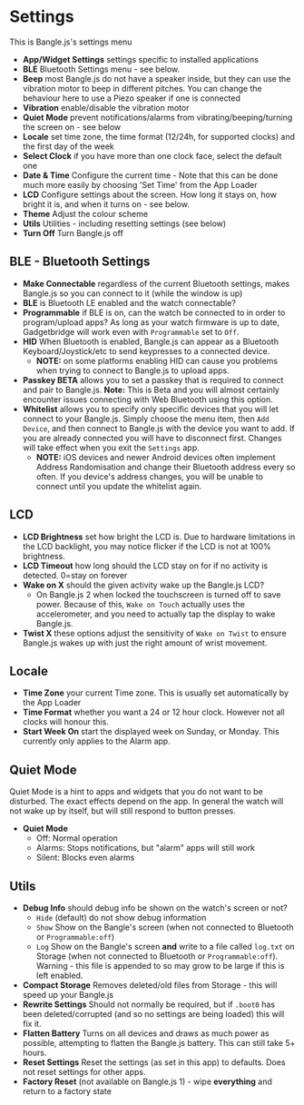 # Settings

This is Bangle.js's settings menu

* **App/Widget Settings** settings specific to installed applications
* **BLE** Bluetooth Settings menu - see below.
* **Beep** most Bangle.js do not have a speaker inside, but they can use the vibration motor to beep in different pitches. You can change the behaviour here to use a Piezo speaker if one is connected
* **Vibration** enable/disable the vibration motor
* **Quiet Mode** prevent notifications/alarms from vibrating/beeping/turning the screen on - see below
* **Locale** set time zone, the time format (12/24h, for supported clocks) and the first day of the week
* **Select Clock** if you have more than one clock face, select the default one
* **Date & Time** Configure the current time - Note that this can be done much more easily by choosing 'Set Time' from the App Loader
* **LCD** Configure settings about the screen. How long it stays on, how bright it is, and when it turns on - see below.
* **Theme** Adjust the colour scheme
* **Utils** Utilities - including resetting settings (see below)
* **Turn Off** Turn Bangle.js off

## BLE - Bluetooth Settings

* **Make Connectable** regardless of the current Bluetooth settings, makes Bangle.js so you can connect to it (while the window is up)
* **BLE** is Bluetooth LE enabled and the watch connectable?
* **Programmable** if BLE is on, can the watch be connected to in order to program/upload apps? As long as your watch firmware is up to date, Gadgetbridge will work even with `Programmable` set to `Off`.
* **HID** When Bluetooth is enabled, Bangle.js can appear as a Bluetooth Keyboard/Joystick/etc to send keypresses to a connected device.
  * **NOTE:** on some platforms enabling HID can cause you problems when trying to connect to Bangle.js to upload apps.
* **Passkey BETA** allows you to set a passkey that is required to connect and pair to Bangle.js. **Note:** This is Beta and you will almost certainly encounter issues connecting with Web Bluetooth using this option.
* **Whitelist** allows you to specify only specific devices that you will let connect to your Bangle.js. Simply choose the menu item, then `Add Device`, and then connect to Bangle.js with the device you want to add. If you are already connected you will have to disconnect first. Changes will take effect when you exit the `Settings` app.
  * **NOTE:** iOS devices and newer Android devices often implement Address Randomisation and change their Bluetooth address every so often. If you device's address changes, you will be unable to connect until you update the whitelist again.

## LCD

* **LCD Brightness** set how bright the LCD is. Due to hardware limitations in the LCD backlight, you may notice flicker if the LCD is not at 100% brightness.
* **LCD Timeout** how long should the LCD stay on for if no activity is detected. 0=stay on forever
* **Wake on X** should the given activity wake up the Bangle.js LCD?
  * On Bangle.js 2 when locked the touchscreen is turned off to save power. Because of this,
    `Wake on Touch` actually uses the accelerometer, and you need to actually tap the display to wake Bangle.js.
* **Twist X** these options adjust the sensitivity of `Wake on Twist` to ensure Bangle.js wakes up with just the right amount of wrist movement.

## Locale

* **Time Zone** your current Time zone. This is usually set automatically by the App Loader
* **Time Format** whether you want a 24 or 12 hour clock. However not all clocks will honour this.
* **Start Week On** start the displayed week on Sunday, or Monday. This currently only applies to the Alarm app.

## Quiet Mode

Quiet Mode is a hint to apps and widgets that you do not want to be disturbed.
The exact effects depend on the app.  In general the watch will not wake up by itself, but will still respond to button presses.

* **Quiet Mode**
  - Off: Normal operation
  - Alarms: Stops notifications, but "alarm" apps will still work
  - Silent: Blocks even alarms

## Utils


* **Debug Info** should debug info be shown on the watch's screen or not?
  * `Hide` (default) do not show debug information
  * `Show` Show on the Bangle's screen (when not connected to Bluetooth or `Programmable:off`)
  * `Log` Show on the Bangle's screen **and** write to a file called `log.txt` on Storage (when not connected to Bluetooth or `Programmable:off`). Warning - this file is appended to so may grow to be large if this is left enabled.
* **Compact Storage** Removes deleted/old files from Storage - this will speed up your Bangle.js
* **Rewrite Settings** Should not normally be required, but if `.boot0` has been deleted/corrupted (and so no settings are being loaded) this will fix it.
* **Flatten Battery** Turns on all devices and draws as much power as possible, attempting to flatten the Bangle.js battery. This can still take 5+ hours.  
* **Reset Settings** Reset the settings (as set in this app) to defaults. Does not reset settings for other apps.
* **Factory Reset** (not available on Bangle.js 1) - wipe **everything** and return to a factory state
